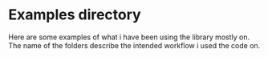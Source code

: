# Examples directory
Here are some examples of what i have been using the library mostly on. The name of the folders describe the intended workflow i used the code on.
